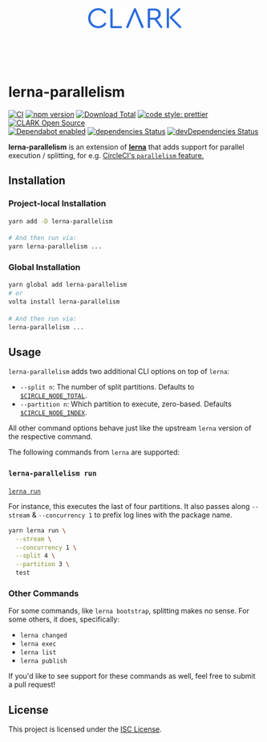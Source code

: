 <p align="center">
  <a href="https://www.clark.de/de/jobs">
    <br><br><br><br><br>
    <img alt="CLARK" src="./docs/assets/clark.svg" height="40">
    <br><br><br><br><br>
  </a>
</p>

# lerna-parallelism

[![CI](https://github.com/ClarkSource/lerna-parallelism/workflows/CI/badge.svg)](https://github.com/ClarkSource/lerna-parallelism/actions)
[![npm version](https://badge.fury.io/js/lerna-parallelism.svg)](http://badge.fury.io/js/lerna-parallelism)
[![Download Total](https://img.shields.io/npm/dt/lerna-parallelism.svg)](http://badge.fury.io/js/lerna-parallelism)
[![code style: prettier](https://img.shields.io/badge/code_style-prettier-ff69b4.svg)](https://github.com/prettier/prettier)
[![CLARK Open Source](https://img.shields.io/badge/CLARK-Open%20Source-%232B6CDE.svg)](https://www.clark.de/de/jobs)<br>
[![Dependabot enabled](https://img.shields.io/badge/dependabot-enabled-blue.svg?logo=dependabot)](https://dependabot.com/)
[![dependencies Status](https://david-dm.org/ClarkSource/lerna-parallelism/status.svg)](https://david-dm.org/ClarkSource/lerna-parallelism)
[![devDependencies Status](https://david-dm.org/ClarkSource/lerna-parallelism/dev-status.svg)](https://david-dm.org/ClarkSource/lerna-parallelism?type=dev)

**lerna-parallelism** is an extension of [**lerna**][lerna] that adds support
for parallel execution / splitting, for e.g.
[CircleCI's `parallelism` feature.][circleci-parallelism]

[lerna]: https://github.com/lerna/lerna
[circleci-parallelism]: https://circleci.com/docs/2.0/parallelism-faster-jobs/

## Installation

### Project-local Installation

```sh
yarn add -D lerna-parallelism

# And then run via:
yarn lerna-parallelism ...
```

### Global Installation

```sh
yarn global add lerna-parallelism
# or
volta install lerna-parallelism

# And then run via:
lerna-parallelism ...
```

## Usage

`lerna-parallelism` adds two additional CLI options on top of `lerna`:

- `--split n`: The number of split partitions. Defaults to
  [`$CIRCLE_NODE_TOTAL`][circleci-parallelism-env].
- `--partition n`: Which partition to execute, zero-based. Defaults
  [`$CIRCLE_NODE_INDEX`][circleci-parallelism-env].

[circleci-parallelism-env]: https://circleci.com/docs/2.0/parallelism-faster-jobs/#using-environment-variables-to-split-tests

All other command options behave just like the upstream `lerna` version of the
respective command.

The following commands from `lerna` are supported:

### `lerna-parallelism run`

[`lerna run`][lerna-run]

[lerna-run]: https://github.com/lerna/lerna/blob/master/commands/run#readme

For instance, this executes the last of four partitions. It also passes along
`--stream` & `--concurrency 1` to prefix log lines with the package name.

```sh
yarn lerna run \
  --stream \
  --concurrency 1 \
  --split 4 \
  --partition 3 \
  test
```

### Other Commands

For some commands, like `lerna bootstrap`, splitting makes no sense. For some
others, it does, specifically:

- `lerna changed`
- `lerna exec`
- `lerna list`
- `lerna publish`

If you'd like to see support for these commands as well, feel free to submit a
pull request!

## License

This project is licensed under the [ISC License](LICENSE.md).
